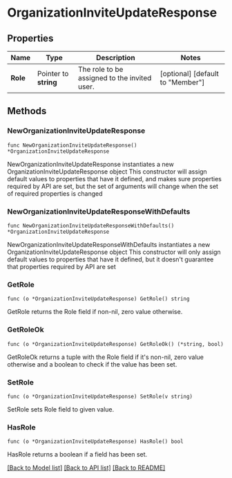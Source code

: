 # OrganizationInviteUpdateResponse

## Properties

Name | Type | Description | Notes
------------ | ------------- | ------------- | -------------
**Role** | Pointer to **string** | The role to be assigned to the invited user. | [optional] [default to "Member"]

## Methods

### NewOrganizationInviteUpdateResponse

`func NewOrganizationInviteUpdateResponse() *OrganizationInviteUpdateResponse`

NewOrganizationInviteUpdateResponse instantiates a new OrganizationInviteUpdateResponse object
This constructor will assign default values to properties that have it defined,
and makes sure properties required by API are set, but the set of arguments
will change when the set of required properties is changed

### NewOrganizationInviteUpdateResponseWithDefaults

`func NewOrganizationInviteUpdateResponseWithDefaults() *OrganizationInviteUpdateResponse`

NewOrganizationInviteUpdateResponseWithDefaults instantiates a new OrganizationInviteUpdateResponse object
This constructor will only assign default values to properties that have it defined,
but it doesn't guarantee that properties required by API are set

### GetRole

`func (o *OrganizationInviteUpdateResponse) GetRole() string`

GetRole returns the Role field if non-nil, zero value otherwise.

### GetRoleOk

`func (o *OrganizationInviteUpdateResponse) GetRoleOk() (*string, bool)`

GetRoleOk returns a tuple with the Role field if it's non-nil, zero value otherwise
and a boolean to check if the value has been set.

### SetRole

`func (o *OrganizationInviteUpdateResponse) SetRole(v string)`

SetRole sets Role field to given value.

### HasRole

`func (o *OrganizationInviteUpdateResponse) HasRole() bool`

HasRole returns a boolean if a field has been set.


[[Back to Model list]](../README.md#documentation-for-models) [[Back to API list]](../README.md#documentation-for-api-endpoints) [[Back to README]](../README.md)


